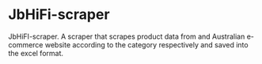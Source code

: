# JbHiFi-scraper
JbHiFI-scraper. A scraper that scrapes product data from and Australian e-commerce website according to the category respectively and saved into the excel format.
